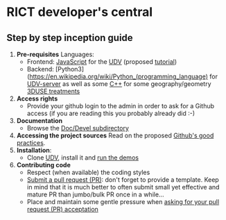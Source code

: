 # RICT developer's central

## Step by step inception guide

1. **Pre-requisites** 
   Languages:
     - Frontend: [JavaScript](https://en.wikipedia.org/wiki/JavaScript) for the [UDV](https://github.com/MEPP-team/UDV) (proposed [tutorial](https://developer.mozilla.org/fr/docs/Web/JavaScript))
     - Backend: [Python3](https://en.wikipedia.org/wiki/Python_(programming_language) for [UDV-server](https://github.com/MEPP-team/UDV-server) as well as some [C++](https://en.wikipedia.org/wiki/C%2B%2B) for some geography/geometry [3DUSE treatments](https://github.com/MEPP-team/3DUSE/tree/master/src/filters)
1. **Access rights** 
   * Provide your github login to the admin in order to ask for a Github access (if you are reading this you probably already did :-)
1. **Documentation** 
   * Browse the [Doc/Devel subdirectory](https://github.com/MEPP-team/RICT/tree/master/Doc/Devel)
1. **Accessing the project sources** 
     Read on the proposed [Github's good practices](DevelopersGithubCycle.md).
1. **Installation**:
   * Clone [UDV](https://github.com/MEPP-team/UDV/tree/master/), install it and  [run the demos](https://github.com/MEPP-team/UDV/tree/master/UDV-Core/examples)
1. **Contributing code**
   * Respect (when available) the coding styles
   * [Submit a pull request (PR)](DevelopersGithubCycle#submitting-a-pull-request-pr): don't forget to provide a template. Keep in mind that it is much better to often submit small yet effective and mature PR than jumbo/bulk PR once in a while...
   * Place and maintain some gentle pressure when [asking for your pull request (PR) acceptation](DevelopersGithubCycle#pull-request-pr-acceptance-policy)
